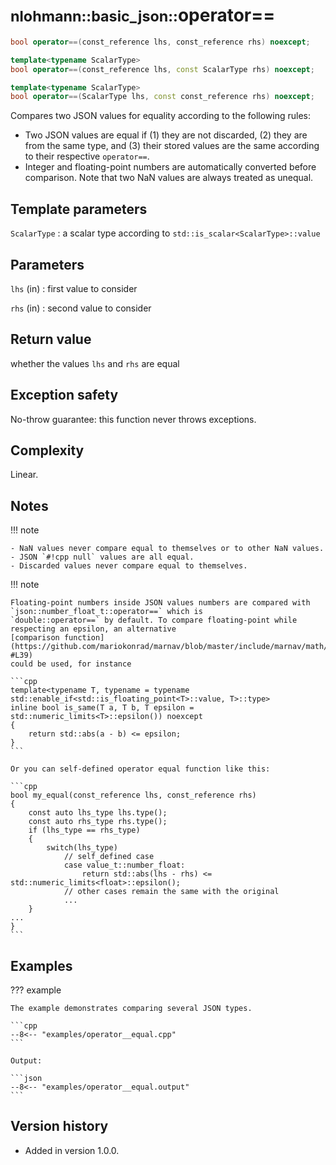 # <small>nlohmann::basic_json::</small>operator==

```cpp
bool operator==(const_reference lhs, const_reference rhs) noexcept;

template<typename ScalarType>
bool operator==(const_reference lhs, const ScalarType rhs) noexcept;

template<typename ScalarType>
bool operator==(ScalarType lhs, const const_reference rhs) noexcept;
```

Compares two JSON values for equality according to the following rules:

- Two JSON values are equal if (1) they are not discarded, (2) they are from the same type, and (3) their stored values
  are the same according to their respective `operator==`.
- Integer and floating-point numbers are automatically converted before comparison. Note that two NaN values are always
  treated as unequal.

## Template parameters

`ScalarType`
:   a scalar type according to `std::is_scalar<ScalarType>::value`

## Parameters

`lhs` (in)
:   first value to consider 

`rhs` (in)
:   second value to consider 

## Return value

whether the values `lhs` and `rhs` are equal

## Exception safety

No-throw guarantee: this function never throws exceptions.

## Complexity

Linear.

## Notes

!!! note

    - NaN values never compare equal to themselves or to other NaN values.
    - JSON `#!cpp null` values are all equal.
    - Discarded values never compare equal to themselves.

!!! note

    Floating-point numbers inside JSON values numbers are compared with `json::number_float_t::operator==` which is
    `double::operator==` by default. To compare floating-point while respecting an epsilon, an alternative
    [comparison function](https://github.com/mariokonrad/marnav/blob/master/include/marnav/math/floatingpoint.hpp#L34-#L39)
    could be used, for instance
    
    ```cpp
    template<typename T, typename = typename std::enable_if<std::is_floating_point<T>::value, T>::type>
    inline bool is_same(T a, T b, T epsilon = std::numeric_limits<T>::epsilon()) noexcept
    {
        return std::abs(a - b) <= epsilon;
    }
    ```
    
    Or you can self-defined operator equal function like this:
    
    ```cpp
    bool my_equal(const_reference lhs, const_reference rhs)
    {
        const auto lhs_type lhs.type();
        const auto rhs_type rhs.type();
        if (lhs_type == rhs_type)
        {
            switch(lhs_type)
                // self_defined case
                case value_t::number_float:
                    return std::abs(lhs - rhs) <= std::numeric_limits<float>::epsilon();
                // other cases remain the same with the original
                ...
        }
    ...
    }
    ```

## Examples

??? example

    The example demonstrates comparing several JSON types.
        
    ```cpp
    --8<-- "examples/operator__equal.cpp"
    ```
    
    Output:
    
    ```json
    --8<-- "examples/operator__equal.output"
    ```

## Version history

- Added in version 1.0.0.
